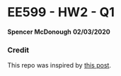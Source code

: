 # EE599 - HW2 - Q1
**Spencer McDonough**
**02/03/2020**

### Credit

This repo was inspired by [this post](https://github.com/ourarash/cpp-template).
